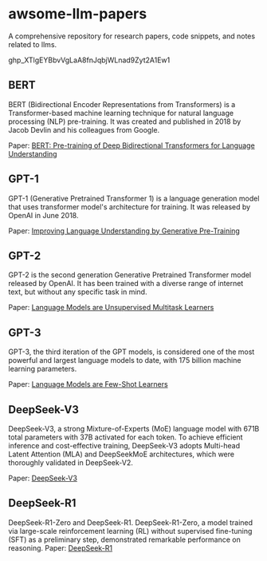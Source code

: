 # awsome-llm-papers
A comprehensive repository for research papers, code snippets, and notes related to llms.

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
## BERT
BERT (Bidirectional Encoder Representations from Transformers) is a Transformer-based machine learning technique for natural language processing (NLP) pre-training. It was created and published in 2018 by Jacob Devlin and his colleagues from Google.

Paper: [BERT: Pre-training of Deep Bidirectional Transformers for Language Understanding](https://arxiv.org/abs/1810.04805)

## GPT-1
GPT-1 (Generative Pretrained Transformer 1) is a language generation model that uses transformer model's architecture for training. It was released by OpenAI in June 2018.

Paper: [Improving Language Understanding by Generative Pre-Training](https://cdn.openai.com/research-covers/language-unsupervised/language_understanding_paper.pdf)

## GPT-2
GPT-2 is the second generation Generative Pretrained Transformer model released by OpenAI. It has been trained with a diverse range of internet text, but without any specific task in mind.

Paper: [Language Models are Unsupervised Multitask Learners](https://cdn.openai.com/better-language-models/language_models_are_unsupervised_multitask_learners.pdf)

## GPT-3
GPT-3, the third iteration of the GPT models, is considered one of the most powerful and largest language models to date, with 175 billion machine learning parameters.

Paper: [Language Models are Few-Shot Learners](https://arxiv.org/abs/2005.14165)

## DeepSeek-V3

 DeepSeek-V3, a strong Mixture-of-Experts (MoE) language model with 671B total parameters with 37B activated for each token. To achieve efficient inference and cost-effective training, DeepSeek-V3 adopts Multi-head Latent Attention (MLA) and DeepSeekMoE architectures, which were thoroughly validated in DeepSeek-V2.

Paper: [DeepSeek-V3](https://github.com/deepseek-ai/DeepSeek-V3/blob/main/DeepSeek_V3.pdf)



## DeepSeek-R1

 DeepSeek-R1-Zero and DeepSeek-R1. DeepSeek-R1-Zero, a model trained via large-scale reinforcement learning (RL) without supervised fine-tuning (SFT) as a preliminary step, demonstrated remarkable performance on reasoning. 
Paper: [DeepSeek-R1](https://github.com/deepseek-ai/DeepSeek-R1/blob/main/DeepSeek_R1.pdf)
